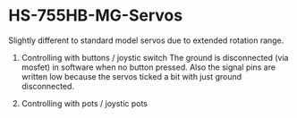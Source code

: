 # HS-755HB-MG-Servos

Slightly different to standard model servos due to extended rotation range.

1) Controlling with buttons / joystic switch
   The ground is disconnected (via mosfet) in software when no button pressed.
   Also the signal pins are written low because the servos ticked 
   a bit with just ground disconnected.

2) Controlling with pots / joystic pots 

